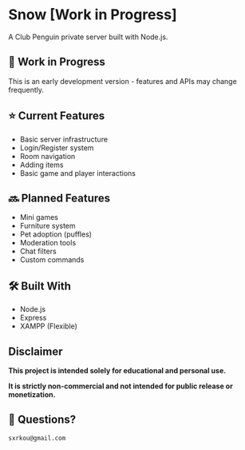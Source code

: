 # Snow [Work in Progress]

A Club Penguin private server built with Node.js.

## 🚧 Work in Progress

This is an early development version - features and APIs may change frequently.

## ⭐ Current Features 

- Basic server infrastructure
- Login/Register system
- Room navigation
- Adding items
- Basic game and player interactions

## 🔜 Planned Features

- Mini games
- Furniture system
- Pet adoption (puffles)
- Moderation tools
- Chat filters
- Custom commands

## 🛠️ Built With

- Node.js
- Express
- XAMPP (Flexible)

## Disclaimer

**This project is intended solely for educational and personal use.**

**It is strictly non-commercial and not intended for public release or monetization.**

## 🚀 Questions?

    sxrkou@gmail.com
